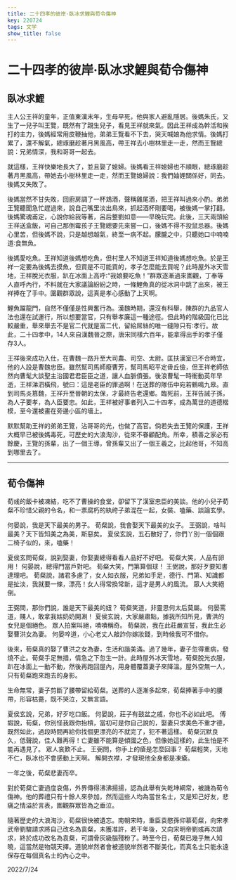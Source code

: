 ```yaml
---
title: 二十四孝的彼岸·臥冰求鯉與荀令傷神
key: 220724
tags: 文学
show_title: false
---
```


# 二十四孝的彼岸·臥冰求鯉與荀令傷神

## 臥冰求鯉

主人公王祥的童年，正值東漢末年，生母早死，他與家人避亂隱居。後媽朱氏，又生了一兒子叫王覽，既然有了親生兒子，看見王祥就來氣。因此王祥成為幹活和挨打的主力，後媽經常用皮鞭抽他，弟弟王覽看不下去，哭天喊娘為他求情。後媽打累了，還不解氣，總琢磨趁著月黑風高，帶王祥去小樹林里走一走，然而王覽總說：兄弟情深，我和哥哥一起去。

就這樣，王祥快樂地長大了，並且娶了媳婦。後媽看王祥媳婦也不順眼，總琢磨趁著月黑風高，帶她去小樹林里走一走，然而王覽媳婦說：我們妯娌關係好，同去。後媽又失敗了。

後媽當然不甘失敗，回廚房調了一杯鴆酒，聲稱雞尾酒，把王祥叫過來小酌。弟弟王覽聽聞急忙趕過來，說自己嘴里淡出鳥來，抓起酒杯剛要喝，被後媽一掌打翻。後媽驚魂甫定，心說你給我等著，呂后整劉如意——早晚玩完。此後，三天兩頭給王祥送盒飯，可自己那倒霉孩子王覽總要先來嘗一口，後媽不得不投鼠忌器。後媽心里苦，但後媽不說，只是越想越氣，終至一病不起。朦朧之中，只聽她口中喃喃道∶食無魚。

後媽愛吃魚。王祥知道後媽想吃魚，但村里人不知道王祥知道後媽想吃魚。於是王祥一定要為後媽去摸魚，但買是不可能買的，孝子怎麼能去買呢？此時屋外冰天雪地，王祥脫光衣服，趴在冰面上高呼∶“我娘要吃魚！”群眾逐漸過來圍觀，丁奉等人直呼內行，不料就在大家議論紛紛之時，一條鯉魚真的從冰洞中跳了出來，被王祥捧在了手中。圍觀群眾說，這真是孝心感動了上天啊。

鯉魚躍龍門，自然不僅僅是性興奮行為。漢魏時期，還沒有科舉，陳群的九品官人法也還在試運行，所以想要當官，只有舉孝廉這一種途徑。但此時的階級固化已比較嚴重，舉來舉去不是官二代就是富二代，留給屌絲的唯一縫隙只有∶孝行。故此，二十四孝中，14人來自漢魏晉之際，唐宋同樣六百年，能拿得出手的孝子僅存3人。

王祥後來成功入仕，在曹魏一路升至大司農、司空、太尉。匡扶漢室已不合時宜，他的人設是曹魏忠臣。雖然幫司馬師廢曹芳，幫司馬昭平定毌丘儉，但王祥老師依然向曹髦大談聖主治國君君臣臣之道，讓人血脈僨張。後浪曹髦一時衝動英年早逝，王祥涕泗橫飛，號曰：這是老臣的罪過啊！在送葬的隊伍中宛若鶴鳴九皋。直到司馬炎篡魏，王祥升至晉朝的太保，才最終告老還鄉。臨死前，王祥告誡子孫，為人子要孝，為人臣要忠。如此，王祥被好事者列入二十四孝，成為萬世的道德楷模，至今還被畫在旁邊小區的墻上。

默默幫助王祥的弟弟王覽，沾哥哥的光，也做了高官。倘若失去王覽的保護，王祥大概早已被後媽毒死，可歷史的大浪淘沙，從來不眷顧配角。所幸，積善之家必有餘慶，王覽的孫輩，出了一個王導，曾孫輩又出了一個王羲之，比起他哥，不知高到哪里去了。

---

## 荀令傷神

荀彧的飯卡被凍結，吃不了曹操的食堂，卻留下了漢室忠臣的美談。他的小兒子荀粲不珍惜父親的令名，和一票腐朽的紈绔子弟混在一起，女裝、嗑藥、談論玄學。

何晏說，我是天下最美的男子。
荀粲說，我會娶天下最美的女子。
王弼說，啥叫最美？天下皆知美之為美，斯惡矣。
夏侯玄說，五石散好了，你們丫別一個個跟二椅子似的，來，嗑藥！

夏侯玄問荀粲，說到娶妻，你娶妻總得看看人品好不好吧。
荀粲大笑，人品有卵用！
何晏說，總得門當戶對吧。
荀粲大笑，門第算個球！
王弼說，那好歹要知書達理吧。
荀粲說，諸君多慮了，女人如衣服，兄弟如手足，德行、門第、知識都是扯淡，我就要一條，漂亮！女人得常換常新，這才是男人的風流。
眾人大笑絕倒。

王弼問，那你們說，誰是天下最美的妞？
荀粲笑道，非靈思何太后莫屬。
何晏罵道，賤人，敢拿我姑奶奶開涮！
夏侯玄說，大家嚴肅點，據我所知所見，曹洪的女兒是個絕色。
眾人拍案叫絕，嘖嘖稱奇。
荀粲說，我在此莊嚴宣誓，我此生必娶曹洪女為妻。
何晏啐道，小心老丈人敲詐你嫁妝錢，到時候我可不借你。

後來，荀粲真的娶了曹洪之女為妻，生活和諧美滿。過了幾年，妻子忽得重病，發燒不止。荀粲手足無措，情急之下忽生一計。此時屋外冰天雪地，荀粲脫光衣服，趴在冰面上一動不動，然後再跑回屋內，用身體覆蓋妻子來降溫。屋外空無一人，只有荀粲跑來跑去的身影。

生命無常，妻子剪斷了腰帶留給荀粲。送葬的人逐漸多起來，荀粲捧著手中的腰帶，形容枯薧，既不哭泣，又無言語。

夏侯玄說，兄弟，好歹吃口飯。
何晏說，莊子有鼓盆之戚，你也不必如此吧。
傅嘏說，荀粲，你別怪我跟你抬槓，當初可是你自己說的，娶妻只求美色不重才德，既然如此，過段時間再給你找個更漂亮的不就完了，犯不著這樣。
荀粲沉默良久，低聲說，佳人難再得！亡妻雖不能算是傾國之色，但像她這樣的，此生怕是不能再遇見了。
眾人哀歎不止。
王弼問，你手上的瘡是怎麼回事？
荀粲輕笑，天地不仁，臥冰也不會感動上天啊。
解開衣襟，才發現他全身都是凍瘡。

一年之後，荀粲悲妻而卒。

對於荀粲亡妻過度哀傷，外界傳得沸沸揚揚，認為此舉有失乾坤綱常，被譏為荀令傷神。他的葬禮只有十餘人來參加，然而這些人均為當世名士，又是知己好友，悲痛之情溢於言表，圍觀群眾皆為之垂泣。

隨著歷史的大浪淘沙，荀粲很快被遺忘。南朝宋時，重臣袁愍孫仰慕荀粲，向宋孝武帝劉駿請求將自己改名為袁粲，未獲准許，若干年後，又向宋明帝劉彧再次請求，終於成功改名為袁粲，可謂骨灰級腦殘粉了。時至今日，荀粲已幾乎無人知曉，這當然是物競天擇。道貌岸然者會被道貌岸然者不斷美化，而真名士只能永遠保存在每個真名士的內心之中。

2022/7/24